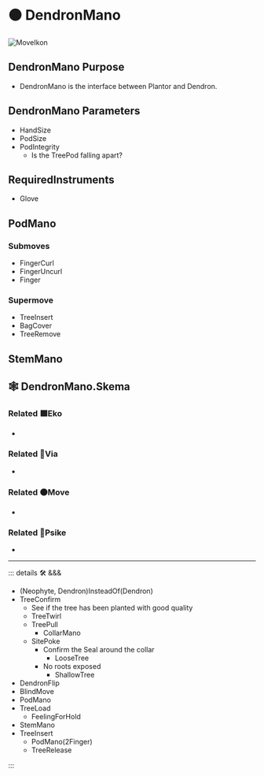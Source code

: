 # 🟠 <move>DendronMano</move>

![MoveIkon](/Move/Move_Ikon.png)

## DendronMano Purpose

- DendronMano is the interface between Plantor and Dendron.

## DendronMano Parameters

- HandSize
- PodSize
- PodIntegrity
    - Is the TreePod falling apart?

## RequiredInstruments

- Glove

## PodMano

### Submoves

- FingerCurl
- FingerUncurl
- Finger

### Supermove

- TreeInsert
- BagCover
- TreeRemove

## StemMano

## 🕸 DendronMano.Skema

### Related 🟩<eko>Eko</eko>

-

### Related 🔻<via>Via</via>

-

### Related 🟠<move>Move</move>

-

### Related 💜<psike>Psike</psike>

-

---

<!-- =================================================== -->
<!-- =================================================== -->
<!-- =================================================== -->
<!-- =================================================== -->
<!-- =================================================== -->
::: details 🛠 <dev>&&&</dev>

- (Neophyte, Dendron)InsteadOf(Dendron)
- TreeConfirm
    - See if the tree has been planted with good quality
    - TreeTwirl
    - TreePull
        - CollarMano
    - SitePoke
        - Confirm the Seal around the collar
            - LooseTree
        - No roots exposed
            - ShallowTree
- DendronFlip
- BlindMove
- PodMano
- TreeLoad
    - FeelingForHold
- StemMano
- TreeInsert
    - PodMano(2Finger)
    - TreeRelease

:::
